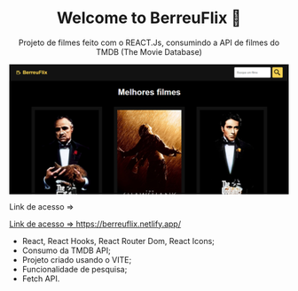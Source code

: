 <h1 align="center">Welcome to BerreuFlix 👋</h1>

<p align="center">Projeto de filmes feito com o REACT.Js, consumindo a API de filmes do TMDB (The Movie Database)</p>

<img alt="BerreuFlix" src="./src/img/berreuflix.png" align="center" />

<p>Link de acesso =><a href="https://berreuflix.netlify.app/" target="_blank"></p>
 
 Link de acesso => https://berreuflix.netlify.app/
 
  - React, React Hooks, React Router Dom, React Icons;
  - Consumo da TMDB API;
  - Projeto criado usando o VITE;
  - Funcionalidade de pesquisa;
  - Fetch API.


